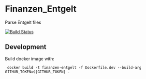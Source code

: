 # Finanzen_Entgelt
Parse Entgelt files

[![Build Status](https://travis-ci.com/VaLena10012020/Finanzen_Entgelt.svg?branch=main)](https://travis-ci.com/VaLena10012020/Finanzen_Entgelt)

## Development
Build docker image with:
```
 docker build -t finanzen-entgelt -f Dockerfile.dev --build-arg GITHUB_TOKEN=${GITHUB_TOKEN} .
```